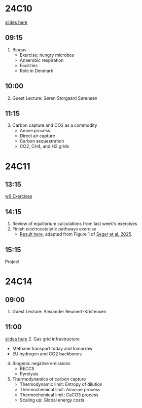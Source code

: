 
24C10
=====
[slides here](https://www.dropbox.com/scl/fi/mkyxz9s707ujp9tnrt0h0/25C10_biogas_and_carbon_capture.pptx?rlkey=eq09sh9wx6braknvqxqmmcork&dl=0)

09:15
-----
1. Biogas
   - Exercise: hungry microbes
   - Anaerobic respiration
   - Facilities
   - Role in Denmark

10:00
-----
2. Guest Lecture: Søren Storgaard Sørensen

11:15
-----
3. Carbon capture and CO2 as a commodity
   - Amine process
   - Direct air capture
   - Carbon sequestration
   - CO2, CH4, and H2 grids

24C11
=====

13:15
-----
[w6 Exercises](https://github.com/Green-Energy-Course/Green-Energy-Exercises/blob/main/w6_Carbon.ipynb)

14:15
-----
1. Review of equilibrium calculations from last week's exercises
2. Finish electrocatalytic pathways exercise
   - [Result here](https://www.dropbox.com/scl/fi/faz8jtx0amgwnxh6orlyl/reaction_pathways_solved.png?rlkey=rbf1l11zw5sqvbt22kysaeqp6&dl=0), adapted from Figure 1 of [Seger et al, 2025](https://doi.org/10.26434/chemrxiv-2024-x4dt6).

15:15
-----
Project

24C14
=====

09:00
-----
1. Guest Lecture: Alexander Reumert-Kristensen

11:00
-----
[slides here](https://www.dropbox.com/scl/fi/rlsatu7wtsimhaoaa97fp/25C14_carbon_capture_thermodynamics.pptx?rlkey=e0ot0as9h62jsvgnan5em32w1&dl=0)
2. Gas grid infrastructure
   - Methane transport today and tomorrow
   - EU hydrogen and CO2 backbones
4. Biogenic negative emissions
   - BECCS
   - Pyrolysis
3. Thermodynamics of carbon capture
   - Thermodynamic limit: Entropy of dilution
   - Thermochemical limit: Ammine process
   - Thermochemical limit: CaCO3 process
   - Scaling up: Global energy costs
